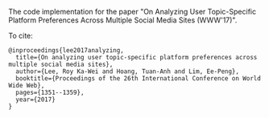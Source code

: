 The code implementation for the paper "On Analyzing User Topic-Specific Platform Preferences Across Multiple Social Media Sites (WWW'17)".

To cite:
```
@inproceedings{lee2017analyzing,
  title={On analyzing user topic-specific platform preferences across multiple social media sites},
  author={Lee, Roy Ka-Wei and Hoang, Tuan-Anh and Lim, Ee-Peng},
  booktitle={Proceedings of the 26th International Conference on World Wide Web},
  pages={1351--1359},
  year={2017}
}
```
